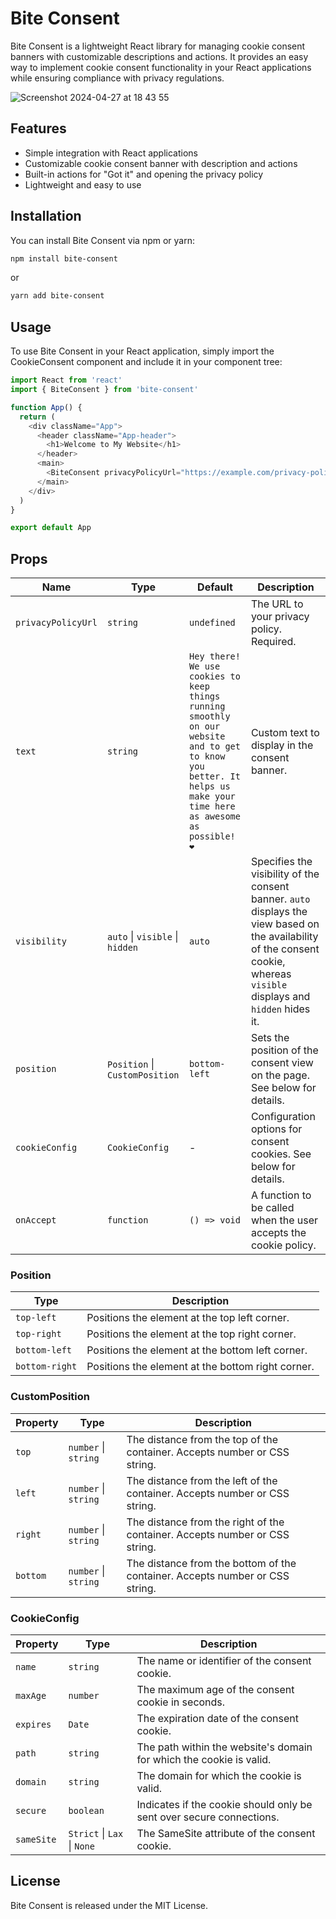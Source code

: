 # Bite Consent

Bite Consent is a lightweight React library for managing cookie consent banners with customizable descriptions and actions. It provides an easy way to implement cookie consent functionality in your React applications while ensuring compliance with privacy regulations.

![Screenshot 2024-04-27 at 18 43 55](https://github.com/Seishin/bite-consent/assets/324076/a4df7470-86b4-49a8-89be-73549c410695)

## Features

- Simple integration with React applications
- Customizable cookie consent banner with description and actions
- Built-in actions for "Got it" and opening the privacy policy
- Lightweight and easy to use

## Installation

You can install Bite Consent via npm or yarn:

```bash
npm install bite-consent
```

or

```bash
yarn add bite-consent
```

## Usage

To use Bite Consent in your React application, simply import the CookieConsent component and include it in your component tree:

```js
import React from 'react'
import { BiteConsent } from 'bite-consent'

function App() {
  return (
    <div className="App">
      <header className="App-header">
        <h1>Welcome to My Website</h1>
      </header>
      <main>
        <BiteConsent privacyPolicyUrl="https://example.com/privacy-policy" />
      </main>
    </div>
  )
}

export default App
```

## Props

| Name               | Type                            | Default                                                                                                                                                              | Description                                                                                                                                                                 |
| ------------------ | ------------------------------- | -------------------------------------------------------------------------------------------------------------------------------------------------------------------- | --------------------------------------------------------------------------------------------------------------------------------------------------------------------------- |
| `privacyPolicyUrl` | `string`                        | `undefined`                                                                                                                                                          | The URL to your privacy policy. Required.                                                                                                                                   |
| `text`             | `string`                        | `Hey there! We use cookies to keep things running smoothly on our website and to get to know you better. It helps us make your time here as awesome as possible! ❤️` | Custom text to display in the consent banner.                                                                                                                               |
| `visibility`       | `auto` \| `visible` \| `hidden` | `auto`                                                                                                                                                               | Specifies the visibility of the consent banner. `auto` displays the view based on the availability of the consent cookie, whereas `visible` displays and `hidden` hides it. |
| `position`         | `Position` \| `CustomPosition`  | `bottom-left`                                                                                                                                                        | Sets the position of the consent view on the page. See below for details.                                                                                                   |
| `cookieConfig`     | `CookieConfig`                  | -                                                                                                                                                                    | Configuration options for consent cookies. See below for details.                                                                                                           |
| `onAccept`         | `function`                      | `() => void`                                                                                                                                                         | A function to be called when the user accepts the cookie policy.                                                                                                            |

### Position

| Type           | Description                                       |
| -------------- | ------------------------------------------------- |
| `top-left`     | Positions the element at the top left corner.     |
| `top-right`    | Positions the element at the top right corner.    |
| `bottom-left`  | Positions the element at the bottom left corner.  |
| `bottom-right` | Positions the element at the bottom right corner. |

### CustomPosition

| Property | Type                 | Description                                                                  |
| -------- | -------------------- | ---------------------------------------------------------------------------- |
| `top`    | `number` \| `string` | The distance from the top of the container. Accepts number or CSS string.    |
| `left`   | `number` \| `string` | The distance from the left of the container. Accepts number or CSS string.   |
| `right`  | `number` \| `string` | The distance from the right of the container. Accepts number or CSS string.  |
| `bottom` | `number` \| `string` | The distance from the bottom of the container. Accepts number or CSS string. |

### CookieConfig

| Property   | Type                        | Description                                                          |
| ---------- | --------------------------- | -------------------------------------------------------------------- |
| `name`     | `string`                    | The name or identifier of the consent cookie.                        |
| `maxAge`   | `number`                    | The maximum age of the consent cookie in seconds.                    |
| `expires`  | `Date`                      | The expiration date of the consent cookie.                           |
| `path`     | `string`                    | The path within the website's domain for which the cookie is valid.  |
| `domain`   | `string`                    | The domain for which the cookie is valid.                            |
| `secure`   | `boolean`                   | Indicates if the cookie should only be sent over secure connections. |
| `sameSite` | `Strict` \| `Lax` \| `None` | The SameSite attribute of the consent cookie.                        |

## License

Bite Consent is released under the MIT License.
